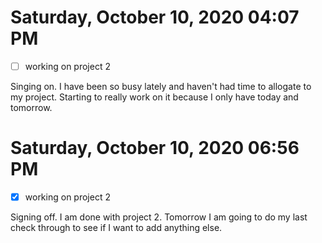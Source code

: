 # Saturday, October 10, 2020 04:07 PM
- [ ] working on project 2

Singing on. I have been so busy lately and haven't had time to allogate to my project.
Starting to really work on it because I only have today and tomorrow.

# Saturday, October 10, 2020 06:56 PM
- [x] working on project 2

Signing off. I am done with project 2. Tomorrow I am going to do my last check through to see if I want to add anything else.
